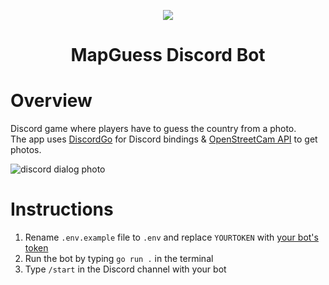 <p align="center"><img src="https://cdn.discordapp.com/attachments/151589953678082048/1120261445943312455/mapguess_icon.png"></p>
<h1 align="center">MapGuess Discord Bot</h1>


# Overview
Discord game where players have to guess the country from a photo.\
The app uses [DiscordGo](https://github.com/bwmarrin/discordgo) for Discord bindings & [OpenStreetCam API](http://doc.kartaview.org) to get photos.

![discord dialog photo](https://media.discordapp.net/attachments/151589953678082048/1120260481337282620/image.png)

# Instructions
1) Rename ``.env.example`` file to ``.env`` and replace ``YOURTOKEN`` with [your bot's token](https://discord.com/developers/applications/)
2) Run the bot by typing ``go run .`` in the terminal
3) Type ``/start`` in the Discord channel with your bot 
